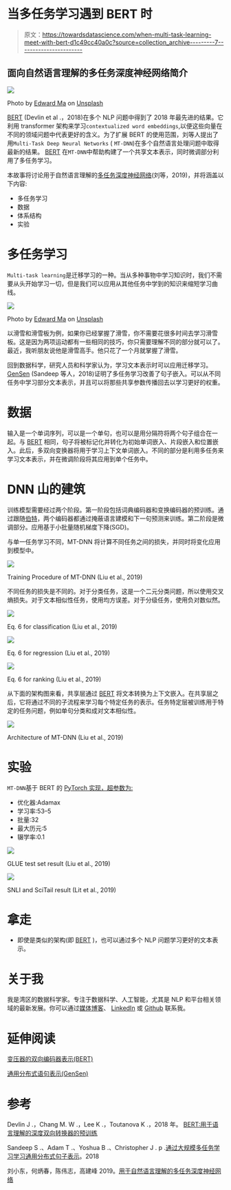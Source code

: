# 当多任务学习遇到 BERT 时

> 原文：<https://towardsdatascience.com/when-multi-task-learning-meet-with-bert-d1c49cc40a0c?source=collection_archive---------7----------------------->

## 面向自然语言理解的多任务深度神经网络简介

![](img/4c94fe14441b8e9f0e3cf0c4555056cb.png)

Photo by [Edward Ma](https://unsplash.com/@makcedward?utm_source=medium&utm_medium=referral) on [Unsplash](https://unsplash.com?utm_source=medium&utm_medium=referral)

[BERT](/how-bert-leverage-attention-mechanism-and-transformer-to-learn-word-contextual-relations-5bbee1b6dbdb) (Devlin et al .，2018)在多个 NLP 问题中得到了 2018 年最先进的结果。它利用 transformer 架构来学习`contextualized word embeddings`,以便这些向量在不同的领域问题中代表更好的含义。为了扩展 BERT 的使用范围，刘等人提出了用`Multi-Task Deep Neural Networks` ( `MT-DNN`)在多个自然语言处理问题中取得最新的结果。 [BERT](/how-bert-leverage-attention-mechanism-and-transformer-to-learn-word-contextual-relations-5bbee1b6dbdb) 在`MT-DNN`中帮助构建了一个共享文本表示，同时微调部分利用了多任务学习。

本故事将讨论用于自然语言理解的[多任务深度神经网络](https://arxiv.org/pdf/1901.11504.pdf)(刘等，2019)，并将涵盖以下内容:

*   多任务学习
*   数据
*   体系结构
*   实验

# 多任务学习

`Multi-task learning`是迁移学习的一种。当从多种事物中学习知识时，我们不需要从头开始学习一切，但是我们可以应用从其他任务中学到的知识来缩短学习曲线。

![](img/417c546e793fdf430902f0bfe1c03685.png)

Photo by [Edward Ma](https://unsplash.com/@makcedward?utm_source=medium&utm_medium=referral) on [Unsplash](https://unsplash.com?utm_source=medium&utm_medium=referral)

以滑雪和滑雪板为例，如果你已经掌握了滑雪，你不需要花很多时间去学习滑雪板。这是因为两项运动都有一些相同的技巧，你只需要理解不同的部分就可以了。最近，我听朋友说他是滑雪高手。他只花了一个月就掌握了滑雪。

回到数据科学，研究人员和科学家认为，学习文本表示时可以应用迁移学习。 [GenSen](/learning-generic-sentence-representation-by-various-nlp-tasks-df39ce4e81d7) (Sandeep 等人，2018)证明了多任务学习改善了句子嵌入。可以从不同任务中学习部分文本表示，并且可以将那些共享参数传播回去以学习更好的权重。

# 数据

输入是一个单词序列，可以是一个单句，也可以是用分隔符将两个句子组合在一起。与 [BERT](/how-bert-leverage-attention-mechanism-and-transformer-to-learn-word-contextual-relations-5bbee1b6dbdb) 相同，句子将被标记化并转化为初始单词嵌入、片段嵌入和位置嵌入。此后，多双向变换器将用于学习上下文单词嵌入。不同的部分是利用多任务来学习文本表示，并在微调阶段将其应用到单个任务中。

# DNN 山的建筑

训练模型需要经过两个阶段。第一阶段包括词典编码器和变换编码器的预训练。通过跟随[伯特](/how-bert-leverage-attention-mechanism-and-transformer-to-learn-word-contextual-relations-5bbee1b6dbdb)，两个编码器都通过掩蔽语言建模和下一句预测来训练。第二阶段是微调部分。应用基于小批量随机梯度下降(SGD)。

与单一任务学习不同，MT-DNN 将计算不同任务之间的损失，并同时将变化应用到模型中。

![](img/2f8931ef6abec6387fd5e194a0295f04.png)

Training Procedure of MT-DNN (Liu et al., 2019)

不同任务的损失是不同的。对于分类任务，这是一个二元分类问题，所以使用交叉熵损失。对于文本相似性任务，使用均方误差。对于分级任务，使用负对数似然。

![](img/0a8c378fa81e89308734b30767c11f1f.png)

Eq. 6 for classification (Liu et al., 2019)

![](img/2945b742a0f0eb889699426ee134afeb.png)

Eq. 6 for regression (Liu et al., 2019)

![](img/f563adf9322ed23ea070dd265d053e6a.png)

Eq. 6 for ranking (Liu et al., 2019)

从下面的架构图来看，共享层通过 [BERT](/how-bert-leverage-attention-mechanism-and-transformer-to-learn-word-contextual-relations-5bbee1b6dbdb) 将文本转换为上下文嵌入。在共享层之后，它将通过不同的子流程来学习每个特定任务的表示。任务特定层被训练用于特定的任务问题，例如单句分类和成对文本相似性。

![](img/c364a9a9494974d639bd3564974787bb.png)

Architecture of MT-DNN (Liu et al., 2019)

# 实验

`MT-DNN`基于 BERT 的 [PyTorch 实现，超参数为:](https://github.com/huggingface/pytorch-pretrained-BERT)

*   优化器:Adamax
*   学习率:53–5
*   批量:32
*   最大历元:5
*   辍学率:0.1

![](img/8f04d65942dfe4e0269816432de24b71.png)

GLUE test set result (Liu et al., 2019)

![](img/2f71517a7de464a09876887889cd8daa.png)

SNLI and SciTail result (Lit et al., 2019)

# 拿走

*   即使是类似的架构(即 [BERT](/how-bert-leverage-attention-mechanism-and-transformer-to-learn-word-contextual-relations-5bbee1b6dbdb) )，也可以通过多个 NLP 问题学习更好的文本表示。

# 关于我

我是湾区的数据科学家。专注于数据科学、人工智能，尤其是 NLP 和平台相关领域的最新发展。你可以通过[媒体博客](http://medium.com/@makcedward/)、 [LinkedIn](https://www.linkedin.com/in/edwardma1026) 或 [Github](https://github.com/makcedward) 联系我。

# 延伸阅读

[变压器的双向编码器表示(BERT)](/how-bert-leverage-attention-mechanism-and-transformer-to-learn-word-contextual-relations-5bbee1b6dbdb)

[通用分布式语句表示(GenSen)](/learning-generic-sentence-representation-by-various-nlp-tasks-df39ce4e81d7)

# 参考

Devlin J .，Chang M. W .，Lee K .，Toutanova K .，2018 年。 [BERT:用于语言理解的深度双向转换器的预训练](https://arxiv.org/pdf/1810.04805.pdf)

Sandeep S .、Adam T .、Yoshua B .、Christopher J . p .[通过大规模多任务学习学习通用分布式句子表示](https://arxiv.org/pdf/1804.00079.pdf)。2018

刘小东，何炳春，陈伟志，高建峰 2019。[用于自然语言理解的多任务深度神经网络](https://arxiv.org/pdf/1901.11504.pdf)